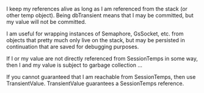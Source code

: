 I keep my references alive as long as I am referenced from the stack (or other temp object). Being dbTransient means that I may be committed, but my value will not be committed.

I am useful for wrapping instances of Semaphore, GsSocket, etc. from objects that pretty much only live on the stack, but may be persisted in continuation that are saved for debugging purposes.

If I or my value are not directly referenced from SessionTemps in some way, then I and my value is subject to garbage collection ...

If you cannot guaranteed that I am reachable from SessionTemps, then use TransientValue. TransientValue guarantees a SessionTemps reference.